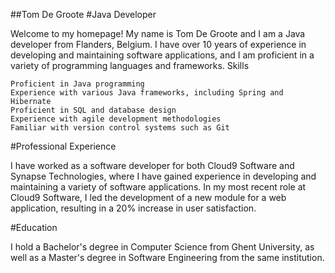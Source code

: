 ##Tom De Groote
#Java Developer

Welcome to my homepage! My name is Tom De Groote and I am a Java developer from Flanders, Belgium. I have over 10 years of experience in developing and maintaining software applications, and I am proficient in a variety of programming languages and frameworks.
Skills

    Proficient in Java programming
    Experience with various Java frameworks, including Spring and Hibernate
    Proficient in SQL and database design
    Experience with agile development methodologies
    Familiar with version control systems such as Git

#Professional Experience

I have worked as a software developer for both Cloud9 Software and Synapse Technologies, where I have gained experience in developing and maintaining a variety of software applications. In my most recent role at Cloud9 Software, I led the development of a new module for a web application, resulting in a 20% increase in user satisfaction.

#Education

I hold a Bachelor's degree in Computer Science from Ghent University, as well as a Master's degree in Software Engineering from the same institution.
